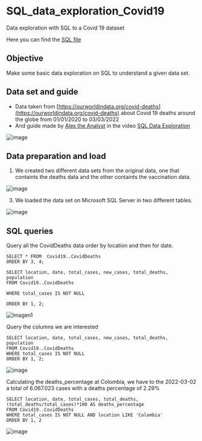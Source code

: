 # SQL_data_exploration_Covid19
Data exploration with SQL to a Covid 19 dataset

Here you can find the [SQL file](https://github.com/FabianPedreros/SQL_data_exploration_Covid19/blob/main/SQLDataExplorationCovid19.sql)

## Objective
Make some basic data exploration on SQL to understand a given data set.

## Data set and guide
* Data taken from [https://ourworldindata.org/covid-deaths](https://ourworldindata.org/covid-deaths) about Covid 19 deaths around the globe from 01/01/2020 to 03/03/2022
* And guide made by [Alex the Analyst](https://www.youtube.com/channel/UC7cs8q-gJRlGwj4A8OmCmXg) in the video [SQL Data Exploration](https://www.youtube.com/watch?v=qfyynHBFOsM&ab_channel=AlexTheAnalyst)

![image](https://user-images.githubusercontent.com/32172901/157167393-2ab0b435-3cb8-40d8-9e96-333851295e16.png)

## Data preparation and load
1. We created two different data sets from the original data, one that containts the deaths data and the other containts the vaccination data.

![image](https://user-images.githubusercontent.com/32172901/157167654-b31a623c-ac27-4621-9072-eab6b2c039e3.png)

3. We loaded the data set on Microsoft SQL Server in two different tables.

![image](https://user-images.githubusercontent.com/32172901/157167691-e08dd293-5d80-443c-92b7-93c2d90c729c.png)

## SQL queries

Query all the CovidDeaths data order by location and then for date.


    SELECT * FROM  Covid19..CovidDeaths
    ORDER BY 3, 4;

    SELECT location, date, total_cases, new_cases, total_deaths, population
    FROM Covid19..CovidDeaths

    WHERE total_cases IS NOT NULL

    ORDER BY 1, 2;
    
![Imagen1](https://user-images.githubusercontent.com/32172901/157368219-e859fa3e-f2e8-44dd-9fe5-58c3e7c149c1.png)


Query  the columns we are interested

    SELECT location, date, total_cases, new_cases, total_deaths, population
    FROM Covid19..CovidDeaths
    WHERE total_cases IS NOT NULL
    ORDER BY 1, 2;
    
 ![image](https://user-images.githubusercontent.com/32172901/157369641-0a355277-96f8-45c1-a31f-b6176dfa9720.png)



Calculating the deaths_percentage at Colombia, we have to the 2022-03-02 a total of 6.067.023 cases with a deaths percentage of 2.29%  

    SELECT location, date, total_cases, total_deaths, (total_deaths/total_cases)*100 AS deaths_percentage
    FROM Covid19..CovidDeaths
    WHERE total_cases IS NOT NULL AND location LIKE 'Colombia'
    ORDER BY 1, 2

![image](https://user-images.githubusercontent.com/32172901/157369827-4ff561c9-a6f0-42a6-8c9a-1c9d6d560e03.png)



